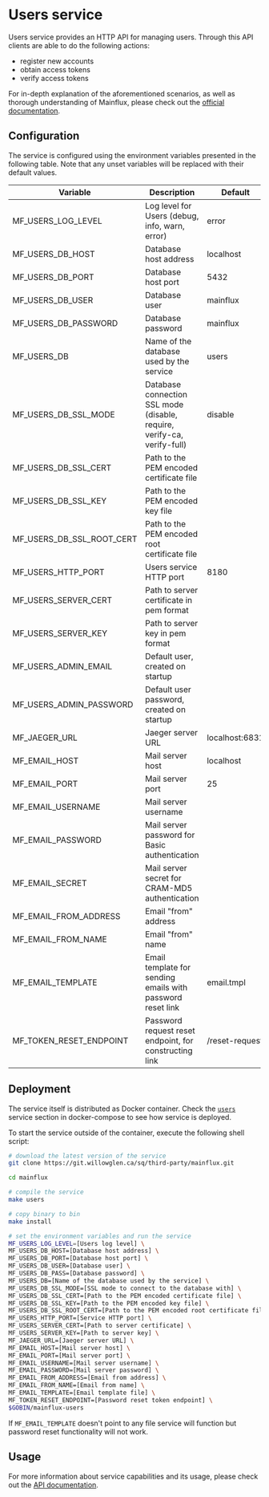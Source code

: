 # Users service

Users service provides an HTTP API for managing users. Through this API clients
are able to do the following actions:

- register new accounts
- obtain access tokens
- verify access tokens

For in-depth explanation of the aforementioned scenarios, as well as thorough
understanding of Mainflux, please check out the [official documentation][doc].

## Configuration

The service is configured using the environment variables presented in the
following table. Note that any unset variables will be replaced with their
default values.

| Variable                  | Description                                                             | Default        |
| ------------------------- | ----------------------------------------------------------------------- | -------------- |
| MF_USERS_LOG_LEVEL        | Log level for Users (debug, info, warn, error)                          | error          |
| MF_USERS_DB_HOST          | Database host address                                                   | localhost      |
| MF_USERS_DB_PORT          | Database host port                                                      | 5432           |
| MF_USERS_DB_USER          | Database user                                                           | mainflux       |
| MF_USERS_DB_PASSWORD      | Database password                                                       | mainflux       |
| MF_USERS_DB               | Name of the database used by the service                                | users          |
| MF_USERS_DB_SSL_MODE      | Database connection SSL mode (disable, require, verify-ca, verify-full) | disable        |
| MF_USERS_DB_SSL_CERT      | Path to the PEM encoded certificate file                                |                |
| MF_USERS_DB_SSL_KEY       | Path to the PEM encoded key file                                        |                |
| MF_USERS_DB_SSL_ROOT_CERT | Path to the PEM encoded root certificate file                           |                |
| MF_USERS_HTTP_PORT        | Users service HTTP port                                                 | 8180           |
| MF_USERS_SERVER_CERT      | Path to server certificate in pem format                                |                |
| MF_USERS_SERVER_KEY       | Path to server key in pem format                                        |                |
| MF_USERS_ADMIN_EMAIL      | Default user, created on startup                                        |                |
| MF_USERS_ADMIN_PASSWORD   | Default user password, created on startup                               |                |
| MF_JAEGER_URL             | Jaeger server URL                                                       | localhost:6831 |
| MF_EMAIL_HOST             | Mail server host                                                        | localhost      |
| MF_EMAIL_PORT             | Mail server port                                                        | 25             |
| MF_EMAIL_USERNAME         | Mail server username                                                    |                |
| MF_EMAIL_PASSWORD         | Mail server password for Basic authentication                           |                |
| MF_EMAIL_SECRET           | Mail server secret for CRAM-MD5 authentication                          |                |
| MF_EMAIL_FROM_ADDRESS     | Email "from" address                                                    |                |
| MF_EMAIL_FROM_NAME        | Email "from" name                                                       |                |
| MF_EMAIL_TEMPLATE         | Email template for sending emails with password reset link              | email.tmpl     |
| MF_TOKEN_RESET_ENDPOINT   | Password request reset endpoint, for constructing link                  | /reset-request |

## Deployment

The service itself is distributed as Docker container. Check the [`users`](https://git.willowglen.ca/sq/third-party/mainflux.git/blob/master/docker/docker-compose.yml#L109-L143) service section in 
docker-compose to see how service is deployed.

To start the service outside of the container, execute the following shell script:

```bash
# download the latest version of the service
git clone https://git.willowglen.ca/sq/third-party/mainflux.git

cd mainflux

# compile the service
make users

# copy binary to bin
make install

# set the environment variables and run the service
MF_USERS_LOG_LEVEL=[Users log level] \
MF_USERS_DB_HOST=[Database host address] \
MF_USERS_DB_PORT=[Database host port] \
MF_USERS_DB_USER=[Database user] \
MF_USERS_DB_PASS=[Database password] \
MF_USERS_DB=[Name of the database used by the service] \
MF_USERS_DB_SSL_MODE=[SSL mode to connect to the database with] \
MF_USERS_DB_SSL_CERT=[Path to the PEM encoded certificate file] \
MF_USERS_DB_SSL_KEY=[Path to the PEM encoded key file] \
MF_USERS_DB_SSL_ROOT_CERT=[Path to the PEM encoded root certificate file] \
MF_USERS_HTTP_PORT=[Service HTTP port] \
MF_USERS_SERVER_CERT=[Path to server certificate] \
MF_USERS_SERVER_KEY=[Path to server key] \
MF_JAEGER_URL=[Jaeger server URL] \
MF_EMAIL_HOST=[Mail server host] \
MF_EMAIL_PORT=[Mail server port] \
MF_EMAIL_USERNAME=[Mail server username] \
MF_EMAIL_PASSWORD=[Mail server password] \
MF_EMAIL_FROM_ADDRESS=[Email from address] \
MF_EMAIL_FROM_NAME=[Email from name] \
MF_EMAIL_TEMPLATE=[Email template file] \
MF_TOKEN_RESET_ENDPOINT=[Password reset token endpoint] \
$GOBIN/mainflux-users
```

If `MF_EMAIL_TEMPLATE` doesn't point to any file service will function but password reset functionality will not work.

## Usage

For more information about service capabilities and its usage, please check out
the [API documentation](openapi.yml).

[doc]: http://mainflux.readthedocs.io
